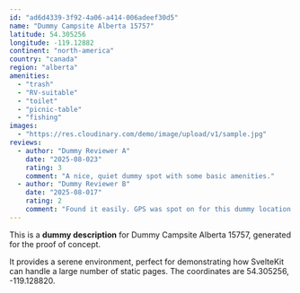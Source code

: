 ```yaml
---
id: "ad6d4339-3f92-4a06-a414-006adeef30d5"
name: "Dummy Campsite Alberta 15757"
latitude: 54.305256
longitude: -119.12882
continent: "north-america"
country: "canada"
region: "alberta"
amenities:
  - "trash"
  - "RV-suitable"
  - "toilet"
  - "picnic-table"
  - "fishing"
images:
  - "https://res.cloudinary.com/demo/image/upload/v1/sample.jpg"
reviews:
  - author: "Dummy Reviewer A"
    date: "2025-08-023"
    rating: 3
    comment: "A nice, quiet dummy spot with some basic amenities."
  - author: "Dummy Reviewer B"
    date: "2025-08-017"
    rating: 2
    comment: "Found it easily. GPS was spot on for this dummy location."
---
```


This is a **dummy description** for Dummy Campsite Alberta 15757, generated for the proof of concept.

It provides a serene environment, perfect for demonstrating how SvelteKit can handle a large number of static pages. The coordinates are 54.305256, -119.128820.
